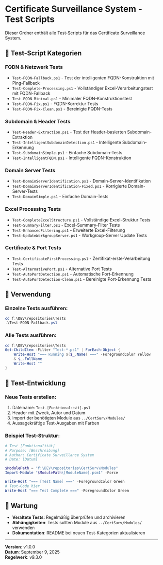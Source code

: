 # Certificate Surveillance System - Test Scripts

Dieser Ordner enthält alle Test-Scripts für das Certificate Surveillance System.

## 📁 Test-Script Kategorien

### FQDN & Netzwerk Tests
- `Test-FQDN-Fallback.ps1` - Test der intelligenten FQDN-Konstruktion mit Ping-Fallback
- `Test-Complete-Processing.ps1` - Vollständiger Excel-Verarbeitungstest mit FQDN-Fallback
- `Test-FQDN-Minimal.ps1` - Minimaler FQDN-Konstruktionstest
- `Test-FQDN-Fix.ps1` - FQDN-Korrektur Tests
- `Test-FQDN-Fix-Clean.ps1` - Bereinigte FQDN-Tests

### Subdomain & Header Tests
- `Test-Header-Extraction.ps1` - Test der Header-basierten Subdomain-Extraktion
- `Test-IntelligentSubdomainDetection.ps1` - Intelligente Subdomain-Erkennung
- `Test-SubdomainSimple.ps1` - Einfache Subdomain-Tests
- `Test-IntelligentFQDN.ps1` - Intelligente FQDN-Konstruktion

### Domain Server Tests
- `Test-DomainServerIdentification.ps1` - Domain-Server-Identifikation
- `Test-DomainServerIdentification-Fixed.ps1` - Korrigierte Domain-Server-Tests
- `Test-DomainSimple.ps1` - Einfache Domain-Tests

### Excel Processing Tests
- `Test-CompleteExcelStructure.ps1` - Vollständige Excel-Struktur Tests
- `Test-SummaryFilter.ps1` - Excel-Summary-Filter Tests
- `Test-EnhancedFiltering.ps1` - Erweiterte Excel-Filterung
- `Test-UpdateWorkgroupServer.ps1` - Workgroup-Server Update Tests

### Certificate & Port Tests
- `Test-CertificateFirstProcessing.ps1` - Zertifikat-erste-Verarbeitung Tests
- `Test-AlternativePort.ps1` - Alternative Port Tests
- `Test-AutoPortDetection.ps1` - Automatische Port-Erkennung
- `Test-AutoPortDetection-Clean.ps1` - Bereinigte Port-Erkennung Tests

## 🚀 Verwendung

### Einzelne Tests ausführen:
```powershell
cd f:\DEV\repositories\Tests
.\Test-FQDN-Fallback.ps1
```

### Alle Tests ausführen:
```powershell
cd f:\DEV\repositories\Tests
Get-ChildItem -Filter "Test-*.ps1" | ForEach-Object { 
    Write-Host "=== Running $($_.Name) ===" -ForegroundColor Yellow
    & $_.FullName
    Write-Host ""
}
```

## 📝 Test-Entwicklung

### Neue Tests erstellen:
1. Dateiname: `Test-[Funktionalität].ps1`
2. Header mit Zweck, Autor und Datum
3. Import der benötigten Module aus `../CertSurv/Modules/`
4. Aussagekräftige Test-Ausgaben mit Farben

### Beispiel Test-Struktur:
```powershell
# Test [Funktionalität]
# Purpose: [Beschreibung]
# Author: Certificate Surveillance System
# Date: [Datum]

$ModulePath = "f:\DEV\repositories\CertSurv\Modules"
Import-Module "$ModulePath\[ModuleName].psm1" -Force

Write-Host "=== [Test Name] ===" -ForegroundColor Green
# Test-Code hier
Write-Host "=== Test Complete ===" -ForegroundColor Green
```

## 🔧 Wartung

- **Veraltete Tests**: Regelmäßig überprüfen und archivieren
- **Abhängigkeiten**: Tests sollten Module aus `../CertSurv/Modules/` verwenden
- **Dokumentation**: README bei neuen Test-Kategorien aktualisieren

---
**Version**: v1.0.0  
**Datum**: September 9, 2025  
**Regelwerk**: v9.3.0
